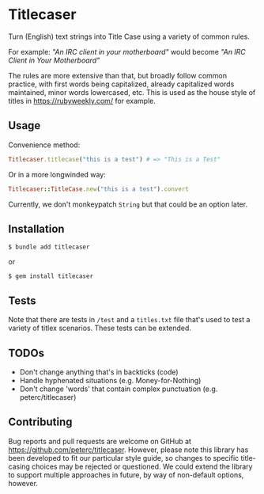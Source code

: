 # Titlecaser

Turn (English) text strings into Title Case using a variety of common rules.

For example: *"An IRC client in your motherboard"* would become *"An IRC Client in Your Motherboard"*

The rules are more extensive than that, but broadly follow common practice, with first words being capitalized, already capitalized words maintained, minor words lowercased, etc. This is used as the house style of titles in https://rubyweekly.com/ for example.

## Usage

Convenience method:

```ruby
Titlecaser.titlecase("this is a test") # => "This is a Test"
```

Or in a more longwinded way:

```ruby
Titlecaser::TitleCase.new("this is a test").convert
```

Currently, we don't monkeypatch `String` but that could be an option later.

## Installation

    $ bundle add titlecaser

or

    $ gem install titlecaser

## Tests

Note that there are tests in `/test` and a `titles.txt` file that's used to test a variety of titlex scenarios. These tests can be extended.

## TODOs

* Don't change anything that's in backticks (code)
* Handle hyphenated situations (e.g. Money-for-Nothing)
* Don't change 'words' that contain complex punctuation (e.g. peterc/titlecaser)

## Contributing

Bug reports and pull requests are welcome on GitHub at https://github.com/peterc/titlecaser. However, please note this library has been developed to fit our particular style guide, so changes to specific title-casing choices may be rejected or questioned. We could extend the library to support multiple approaches in future, by way of non-default options, however.
